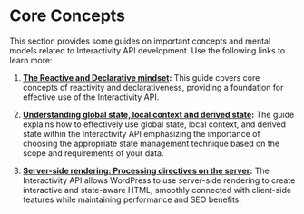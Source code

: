 # Core Concepts

This section provides some guides on important concepts and mental models related to Interactivity API development. Use the following links to learn more:

1. **[The Reactive and Declarative mindset](/docs/reference-guides/interactivity-api/core-concepts/the-reactive-and-declarative-mindset.md):** This guide covers core concepts of reactivity and declarativeness, providing a foundation for effective use of the Interactivity API.

2. **[Understanding global state, local context and derived state](/docs/reference-guides/interactivity-api/core-concepts/undestanding-global-state-local-context-and-derived-state.md):** The guide explains how to effectively use global state, local context, and derived state within the Interactivity API emphasizing the importance of choosing the appropriate state management technique based on the scope and requirements of your data.

3. **[Server-side rendering: Processing directives on the server](/docs/reference-guides/interactivity-api/core-concepts/server-side-rendering.md):** The Interactivity API allows WordPress to use server-side rendering to create interactive and state-aware HTML, smoothly connected with client-side features while maintaining performance and SEO benefits.
